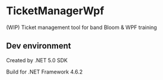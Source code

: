 # TicketManagerWpf

(WIP) Ticket management tool for band Bloom & WPF training

## Dev environment

Created by .NET 5.0 SDK

Build for .NET Framework 4.6.2
